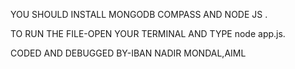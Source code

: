 YOU SHOULD INSTALL MONGODB COMPASS AND NODE JS .


TO RUN THE FILE-OPEN YOUR TERMINAL AND TYPE  node app.js.


CODED AND DEBUGGED BY-IBAN NADIR MONDAL,AIML
